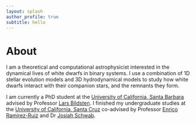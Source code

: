 ```yaml
---
layout: splash
author_profile: true
subtitle: hello
---
```


# About

I am a theoretical and computational astrophysicist interested in the dynamical lives of white dwarfs in binary systems. I use a combination of 1D stellar evolution models and 3D hydrodynamical models to study how white dwarfs interact with their companion stars, and the remnants they form. 

I am currently a PhD student at the [University of California, Santa Barbara](https://www.ucsb.edu) advised by Professor [Lars Bildsten](https://www.kitp.ucsb.edu/bildsten). I finished my undergraduate studies at the [University of California, Santa Cruz](https://www.ucsc.edu) co-advised by Professor [Enrico Ramirez-Ruiz](https://www.astro.ucsc.edu/faculty/index.php?uid=raruiz) and Dr [Josiah Schwab](https://yoshiyahu.org). 


